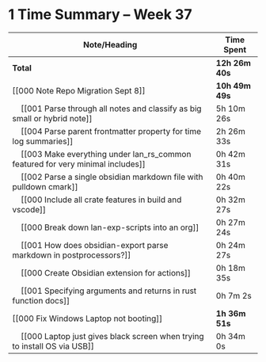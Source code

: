 # 1 Time Summary – Week 37

| Note/Heading | Time Spent |
|--------------|------------|
| **Total** | **12h 26m 40s** |
| [[000 Note Repo Migration Sept 8]] | **10h 49m 49s** |
| &nbsp;&nbsp;&nbsp;&nbsp;[[001 Parse through all notes and classify as big small or hybrid note]] | 5h 10m 26s |
| &nbsp;&nbsp;&nbsp;&nbsp;[[004 Parse parent frontmatter property for time log summaries]] | 2h 26m 33s |
| &nbsp;&nbsp;&nbsp;&nbsp;[[003 Make everything under lan_rs_common featured for very minimal includes]] | 0h 42m 31s |
| &nbsp;&nbsp;&nbsp;&nbsp;[[002 Parse a single obsidian markdown file with pulldown cmark]] | 0h 40m 22s |
| &nbsp;&nbsp;&nbsp;&nbsp;[[000 Include all crate features in build and vscode]] | 0h 32m 27s |
| &nbsp;&nbsp;&nbsp;&nbsp;[[000 Break down lan-exp-scripts into an org]] | 0h 27m 24s |
| &nbsp;&nbsp;&nbsp;&nbsp;[[001 How does obsidian-export parse markdown in postprocessors?]] | 0h 24m 27s |
| &nbsp;&nbsp;&nbsp;&nbsp;[[000 Create Obsidian extension for actions]] | 0h 18m 35s |
| &nbsp;&nbsp;&nbsp;&nbsp;[[001 Specifying arguments and returns in rust function docs]] | 0h 7m 2s |
| [[000 Fix Windows Laptop not booting]] | **1h 36m 51s** |
| &nbsp;&nbsp;&nbsp;&nbsp;[[000 Laptop just gives black screen when trying to install OS via USB]] | 0h 34m 0s |

